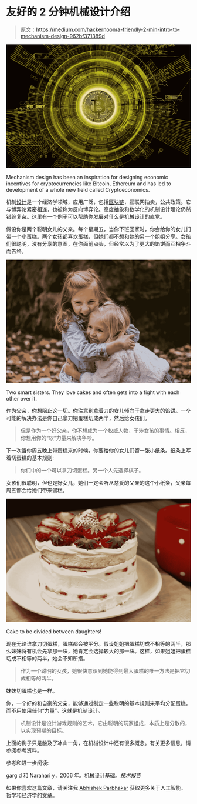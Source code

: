 # 友好的 2 分钟机械设计介绍

> 原文：<https://medium.com/hackernoon/a-friendly-2-min-intro-to-mechanism-design-962bf371389d>

![](img/46b682dcdb83d26effcfd31cb8a7f90c.png)

Mechanism design has been an inspiration for designing economic incentives for cryptocurrencies like Bitcoin, Ethereum and has led to development of a whole new field called Cryptoeconomics.

机制[设计](https://hackernoon.com/tagged/design)是一个经济学领域，应用广泛，包括[区块链](https://hackernoon.com/tagged/blockchain)，互联网拍卖，公共政策。它与博弈论紧密相连，也被称为反向博弈论。高度抽象和数学化的机制设计理论仍然错综复杂。这里有一个例子可以帮助你发展对什么是机械设计的直觉。

假设你是两个聪明女儿的父亲。每个星期五，当你下班回家时，你会给你的女儿们带一个小蛋糕。两个女孩都喜欢蛋糕，但她们都不想和她的另一个姐姐分享。女孩们很聪明，没有分享的意图，在你面前点头，但经常以为了更大的馅饼而互相争斗而告终。

![](img/111f8a0d74f5b6841cab4cc8b0083552.png)

Two smart sisters. They love cakes and often gets into a fight with each other over it.

作为父亲，你想阻止这一切。你注意到拿着刀的女儿倾向于拿走更大的馅饼。一个可能的解决办法是你自己拿刀把蛋糕切成两半，然后给女孩们。

> 但是作为一个好父亲，你不想成为一个权威人物，干涉女孩的事情。相反，你想用你的“软”力量来解决争吵。

下一次当你周五晚上带蛋糕来的时候，你要给你的女儿们留一张小纸条。纸条上写着切蛋糕的基本规则:

> 你们中的一个可以拿刀切蛋糕。另一个人先选择棋子。

女孩们很聪明，但也是好女儿，她们一定会听从慈爱的父亲的这个小纸条，父亲每周五都会给她们带来蛋糕。

![](img/9cf84f08491ed9634f2c8629f6df12b5.png)

Cake to be divided between daughters!

现在无论谁拿刀切蛋糕，蛋糕都会被平分。假设姐姐把蛋糕切成不相等的两半，那么妹妹将有机会先拿那一块，她肯定会选择较大的那一块。这样，如果姐姐把蛋糕切成不相等的两半，她会不知所措。

> 作为一个聪明的女孩，她很快意识到她能得到最大蛋糕的唯一方法是把它切成相等的两半。

妹妹切蛋糕也是一样。

你，一个好的和自豪的父亲，能够通过制定一些聪明的基本规则来平均分配蛋糕，而不用使用任何“力量”。这就是机制设计。

> 机制设计是设计游戏规则的艺术，它由聪明的玩家组成，本质上是分散的，以实现预期的目标。

上面的例子只是触及了冰山一角，在机械设计中还有很多概念。有关更多信息，请参阅参考资料。

参考和进一步阅读:

garg d 和 Narahari y，2006 年。机械设计基础。*技术报告*

如果你喜欢这篇文章，请关注我 [Abhishek Parbhakar](https://medium.com/u/3faa5cdb7ab4?source=post_page-----962bf371389d--------------------------------) 获取更多关于人工智能、哲学和经济学的文章。